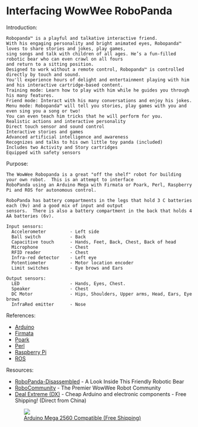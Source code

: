 Interfacing WowWee RoboPanda
=========

Introduction:

    Robopanda™ is a playful and talkative interactive friend. 
    With his engaging personality and bright animated eyes, Robopanda™ loves to share stories and jokes, play games, 
    sing songs and talk with children of all ages. He’s a fun-filled robotic bear who can even crawl on all fours 
    and return to a sitting position.
    Designed to work without a remote control, Robopanda™ is controlled directly by touch and sound. 
    You'll experience hours of delight and entertainment playing with him and his interactive cartridge-based content.
    Training mode: Learn how to play with him while he guides you through his many features.
    Friend mode: Interact with his many conversations and enjoy his jokes.
    Menu mode: Robopanda™ will tell you stories, play games with you and even sing you a song or two! 
    You can even teach him tricks that he will perform for you.
    Realistic actions and interactive personality
    Direct touch sensor and sound control
    Interactive stories and games
    Advanced artificial intelligence and awareness
    Recognizes and talks to his own little toy panda (included)
    Includes two Activity and Story cartridges
    Equipped with safety sensors

Purpose:

    The WowWee Robopanda is a great "off the shelf" robot for building your own robot.  This is an attempt to interface
    RoboPanda using an Arduino Mega with Firmata or Poark, Perl, Raspberry Pi and ROS for autonomous control.
    
    RoboPanda has battery compartments in the legs that hold 3 C batteries each (9v) and a good mix of input and output
    sensors.  There is also a battery compartment in the back that holds 4 AA batteries (6v).
    
    Input sensors:
      Accelerometer         - Left side
      Ball switch           - Back
      Capacitive touch      - Hands, Feet, Back, Chest, Back of head
      Microphone            - Chest
      RFID reader           - Chest
      Infra-red detector    - Left eye
      Potentiometer         - Motor location encoder
      Limit switches        - Eye brows and Ears
    
    Output sensors:
      LED                   - Hands, Eyes, Chest.  
      Speaker               - Chest
      DC Motor              - Hips, Shoulders, Upper arms, Head, Ears, Eye brows
      InfraRed emitter      - Nose

      
References:
<ul>
  <li>
    <a href="http://arduino.cc">Arduino</a>
  </li>
  <li>    
    <a href="http://firmata.org">Firmata</a>
  </li>
  <li>    
    <a href="http://code.google.com/p/poark/">Poark</a>
  </li>
  <li>    
    <a href="http://www.perl.org/">Perl</a>
  </li>
  <li>    
    <a href="http://www.raspberrypi.org/">Raspberry Pi</a>
  </li>
  <li>    
    <a href="http://www.ros.org/">ROS</a> 
  </li>
</ul>

Resources:
<ul>
  <li>
    <a href="http://www.robocommunity.com/article/12977/RoboPanda-Disassembled---A-Look-Inside-This-Friendly-Robotic-Bear/?textpage=11">RoboPanda-Disassembled</a> - A Look Inside This Friendly Robotic Bear
  </li>
  <li>
    <a href="http://www.robocommunity.com/">RoboCommunity</a> - The Premier WowWee Robot Community
  </li>
  <li>
    <a href="http://dx.com/c/electrical-tools-499/arduino-scm-supplies-436?Utm_rid=24251910&Utm_source=affiliate">Deal Extreme (DX)</a> - Cheap Arduino and electronic components - Free Shipping! (Direct from China)
  </li>
<ul>

<a href="http://dx.com/p/184830?Utm_rid=24251910&Utm_source=affiliate">
  <img src="http://img.dxcdn.com/productimages/sku_184830_1_small.jpg" />
  <br />
  Arduino Mega 2560 Compatible (Free Shipping)
</a>
